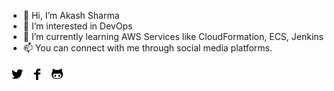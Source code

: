 - 👋 Hi, I’m Akash Sharma
- 👀 I’m interested in DevOps
- 🌱 I’m currently learning AWS Services like CloudFormation, ECS, Jenkins
- 📫 You can connect with me through social media platforms.



<!-- Please don't remove this: Grab your social icons from https://github.com/akkivats777/icons -->

<!-- display the social media buttons in your README -->

[![alt text][1.1]][1]
[![alt text][2.1]][2]
[![alt text][3.1]][3]



<!-- links to social media icons -->
<!-- no need to change these -->

<!-- icons with padding -->

[1.1]: https://github.com/akkivats777/akkivats777/blob/master/icons/icons%20with%20padding/twitter.png (twitter icon with padding)
[2.1]: https://github.com/akkivats777/akkivats777/blob/master/icons/icons%20with%20padding/facebook.png (facebook icon with padding)
[3.1]: https://github.com/akkivats777/akkivats777/blob/master/icons/icons%20with%20padding/github.png (github icon with padding)

<!-- icons without padding -->

[1.2]: https://github.com/akkivats777/akkivats777/blob/master/icons/icons%20without%20padding/twitter.png (twitter icon without padding)
[2.2]: https://github.com/akkivats777/akkivats777/blob/master/icons/icons%20without%20padding/facebook.png (facebook icon without padding)
[3.2]: https://github.com/akkivats777/akkivats777/blob/master/icons/icons%20without%20padding/github.png (github icon without padding)


<!-- links to your social media accounts -->
<!-- update these accordingly -->

[1]: http://www.twitter.com/akkivats777
[2]: http://www.facebook.com/akkivats777
[3]: http://www.github.com/akkivats777

<!-- Please don't remove this: Grab your social icons from https://github.com/carlsednaoui/gitsocial -->






<!---
akkivats777/akkivats777 is a ✨ special ✨ repository because its `README.md` (this file) appears on your GitHub profile.
You can click the Preview link to take a look at your changes.
--->
